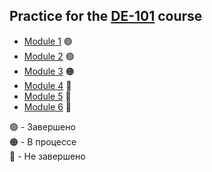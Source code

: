 ## Practice for the [DE-101](https://github.com/Data-Learn/data-engineering) course
- [Module 1](https://github.com/RaM0x1010/DE-101/tree/master/Module1) :green_circle:
- [Module 2](https://github.com/RaM0x1010/DE-101/tree/master/Module2) :green_circle:
- [Module 3](https://github.com/RaM0x1010/DE-101/tree/master/Module3) :orange_circle:
- [Module 4](https://github.com/RaM0x1010/DE-101) :red_circle:
- [Module 5](https://github.com/RaM0x1010/DE-101) :red_circle:
- [Module 6](https://github.com/RaM0x1010/DE-101) :red_circle:

:green_circle: - Завершено  
:orange_circle: - В процессе  
:red_circle: - Не завершено  

